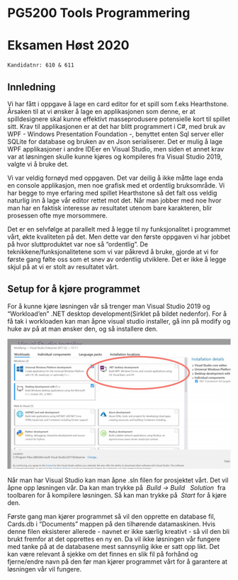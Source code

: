 # PG5200 Tools Programmering

# Eksamen Høst 2020

```
Kandidatnr: 610 & 611
```
## Innledning

Vi har fått i oppgave å lage en card editor for et spill som f.eks Hearthstone. Årsaken
til at vi ønsker å lage en applikasjonen som denne, er at spilldesignere skal kunne
effektivt masseprodusere potensielle kort til spillet sitt. Krav til applikasjonen er at det
har blitt programmert i C#, med bruk av WPF - Windows Presentation Foundation -,
benyttet enten Sql server eller SQLite for database og bruken av en Json
serialiserer. Det er mulig å lage WPF applikasjoner i andre IDEer en Visual Studio,
men siden et annet krav var at løsningen skulle kunne kjøres og kompileres fra
Visual Studio 2019, valgte vi å bruke det.

Vi var veldig fornøyd med oppgaven. Det var deilig å ikke måtte lage enda en
console applikasjon, men noe grafisk med et ordentlig bruksområde. Vi har begge to
mye erfaring med spillet Hearthstone så det falt oss veldig naturlig inn å lage vår
editor rettet mot det. Når man jobber med noe hvor man har en faktisk interesse av
resultatet utenom bare karakteren, blir prosessen ofte mye morsommere.

Det er en selvfølge at parallelt med å legge til ny funksjonalitet i programmet vårt,
økte kvaliteten på det. Men dette var den første oppgaven vi har jobbet på hvor
sluttproduktet var noe så “ordentlig”. De teknikkene/funksjonalitetene som vi var
påkrevd å bruke, gjorde at vi for første gang følte oss som et snev av ordentlig
utviklere. Det er ikke å legge skjul på at vi er stolt av resultatet vårt.


## Setup for å kjøre programmet

For å kunne kjøre løsningen vår så trenger man Visual Studio 2019 og
“Workload’en” .NET desktop development(Sirklet på bildet nedenfor). For å få tak i
workloaden kan man åpne visual studio installer, gå inn på modify og huke av på at
man ønsker den, og så installere den.

![Workload](https://github.com/Bryhn-Bjolgerud/images/blob/main/toolsprogreadmebilde1.png)

Når man har Visual Studio kan man åpne .sln filen for prosjektet vårt. Det vil åpne
opp løsningen vår. Da kan man trykke på ​ _Build → Build_ ​ ​ _Solution_ ​ fra toolbaren for å
kompilere løsningen. Så kan man trykke på ​ _Start_ ​for å kjøre den.

Første gang man kjører programmet så vil den opprette en database fil, Cards.db i
“Documents” mappen på den tilhørende datamaskinen. Hvis denne filen eksisterer
allerede - navnet er ikke særlig kreativt - så vil den bli brukt fremfor at det opprettes
en ny en. Da vil ikke løsningen vår fungere med tanke på at de databasene mest
sannsynlig ikke er satt opp likt. Det kan være relevant å sjekke om det finnes en slik
fil på forhånd og fjerne/endre navn på den før man kjører programmet vårt for å
garantere at løsningen vår vil fungere.


